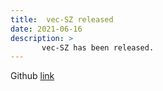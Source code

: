 ```yaml
---
title:  vec-SZ released
date: 2021-06-16
description: >
       vec-SZ has been released.
---
```



Github <a href="https://github.com/szcompressor/vecSZ">link</a>
    